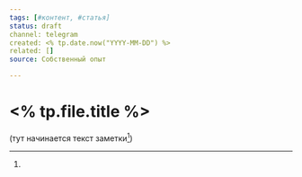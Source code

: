 ```yaml
---
tags: [#контент, #статья]
status: draft
channel: telegram
created: <% tp.date.now("YYYY-MM-DD") %>
related: []
source: Собственный опыт

---
```


# <% tp.file.title %>

(тут начинается текст заметки[^1])

[^1]: 
